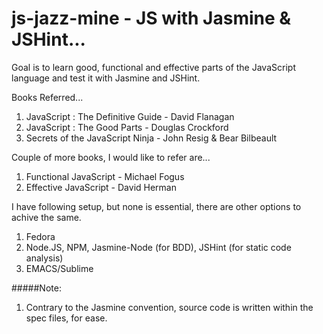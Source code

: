 js-jazz-mine - JS with Jasmine & JSHint...
============

Goal is to learn good, functional and effective parts of the JavaScript language and test it with Jasmine and JSHint.

Books Referred...

1. JavaScript : The Definitive Guide - David Flanagan
2. JavaScript : The Good Parts - Douglas Crockford
3. Secrets of the JavaScript Ninja - John Resig & Bear Bilbeault

Couple of more books, I would like to refer are... 

1. Functional JavaScript - Michael Fogus
2. Effective JavaScript - David Herman

I have following setup, but none is essential, there are other options to achive the same.

1. Fedora
2. Node.JS, NPM, Jasmine-Node (for BDD), JSHint (for static code analysis)
3. EMACS/Sublime

#####Note: 

1. Contrary to the Jasmine convention, source code is written within the spec files, for ease. 

